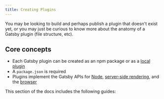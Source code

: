 ```yaml
---
title: Creating Plugins
---
```


You may be looking to build and perhaps publish a plugin that doesn't exist yet, or you may just be curious to know more about the anatomy of a Gatsby plugin (file structure, etc).

## Core concepts

- Each Gatsby plugin can be created as an npm package or as a [local plugin](/docs/creating-a-local-plugin/)
- A `package.json` is required
- Plugins implement the Gatsby APIs for [Node](/docs/reference/builds/gatsby-node/), [server-side rendering](/docs/reference/builds/gatsby-ssr/), and the [browser](/docs/reference/builds/gatsby-browser/)

This section of the docs includes the following guides:

<GuideList slug={props.slug} />
